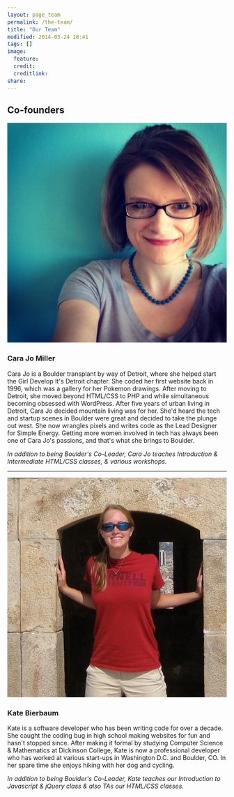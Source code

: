 ```yaml
---
layout: page_team
permalink: /the-team/
title: "Our Team"
modified: 2014-03-24 18:41
tags: []
image:
  feature:
  credit:
  creditlink:
share:
---
```


## Co-founders



![Cara Jo](/images/cojo.jpg)

### Cara Jo Miller

Cara Jo is a Boulder transplant by way of Detroit, where she helped start the Girl Develop It's Detroit chapter. She coded her first website back in 1996, which was a gallery for her Pokemon drawings. After moving to Detroit, she moved beyond HTML/CSS to PHP and while simultaneous becoming obsessed with WordPress. After five years of urban living in Detroit, Cara Jo decided mountain living was for her. She'd heard the tech and startup scenes in Boulder were great and decided to take the plunge out west. She now wrangles pixels and writes code as the Lead Designer for Simple Energy. Getting more women involved in tech has always been one of Cara Jo's passions, and that's what she brings to Boulder.

*In addition to being Boulder's Co-Leader, Cara Jo teaches Introduction & Intermediate HTML/CSS classes, & various workshops.*

***

![Kate](/images/kate.jpg)

### Kate Bierbaum

Kate is a software developer who has been writing code for over a decade. She caught the coding bug in high school making websites for fun and hasn't stopped since. After making it formal by studying Computer Science & Mathematics at Dickinson College, Kate is now a professional developer who has worked at various start-ups in Washington D.C. and Boulder, CO. In her spare time she enjoys hiking with her dog and cycling.

*In addition to being Boulder's Co-Leader, Kate teaches our Introduction to Javascript & jQuery class & also TAs our HTML/CSS classes.*
